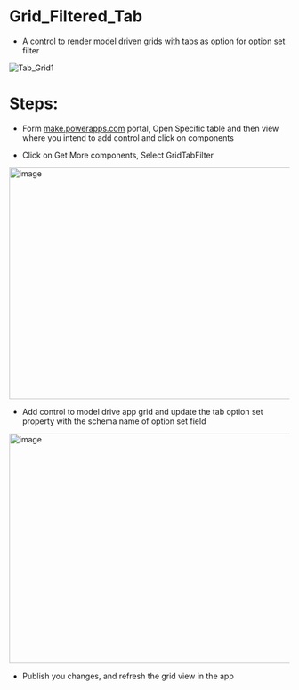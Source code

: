 # Grid_Filtered_Tab
- A control to render model driven grids with tabs as option for option set filter 

![Tab_Grid1](https://github.com/user-attachments/assets/b2ca053d-4e2e-418e-9622-37425719db58)


# Steps: 
- Form [make.powerapps.com](https://make.powerapps.com/) portal, Open Specific table and then view where you intend to add control and click on components 

- Click on Get More components, Select GridTabFilter 

 <img width="805" height="416" alt="image" src="https://github.com/user-attachments/assets/3cf04c2c-ba5e-4eae-a9b0-4eeed78daceb" />

- Add control to model drive app grid and update the tab option set property with the schema name of option set field 

 <img width="754" height="413" alt="image" src="https://github.com/user-attachments/assets/2b13a689-143f-4c64-837b-491627b80775" />

 - Publish you changes, and refresh the grid view in the app




